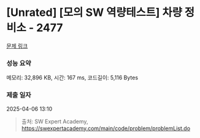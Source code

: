 # [Unrated] [모의 SW 역량테스트] 차량 정비소 - 2477 

[문제 링크](https://swexpertacademy.com/main/code/problem/problemDetail.do?contestProbId=AV6c6bgaIuoDFAXy) 

### 성능 요약

메모리: 32,896 KB, 시간: 167 ms, 코드길이: 5,116 Bytes

### 제출 일자

2025-04-06 13:10



> 출처: SW Expert Academy, https://swexpertacademy.com/main/code/problem/problemList.do